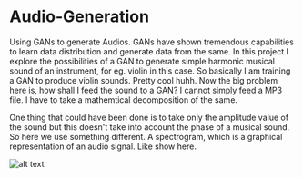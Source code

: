 # Audio-Generation
Using GANs to generate Audios. GANs have shown tremendous capabilities to learn data distribution and generate data from the same. In this project I explore the possibilities of a GAN to generate simple harmonic musical sound of an instrument, for eg. violin in this case.
So basically I am training a GAN to produce violin sounds. Pretty cool huhh. Now the big problem here is, how shall I feed the sound to a GAN? I cannot simply feed a MP3 file. I have to take a mathemtical decomposition of the same. 

One thing that could have been done is to take only the amplitude value of the sound but this doesn't take into account the phase of a musical sound. So here we use something different. A spectrogram, which is a graphical representation of an audio signal. Like show here.

![alt text](https://raw.githubusercontent.com/saurabhkumar8112/Audio-Generation/edit/master/Spectrograms/1.JPG)


